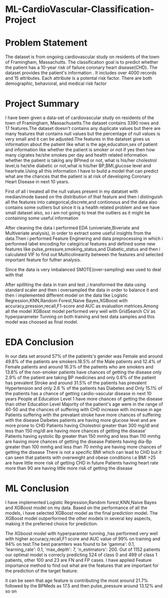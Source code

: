 # ML-CardioVascular-Classification-Project

# Problem Statement
The dataset is from ongoing cardiovascular study on residents of the town of Framingham, Massachutts. The classification goal is to predict whether the patient has a 10-year risk of failure coronary heart disease(CHD). The dataset provides the patient's information . It includes over 4000 records and 15 attributes. Each attribute is a potental risk factor. There are both demographic, behavioral, and medical risk factor

# Project Summary
I have been given a data-set of cardiovascular study on residents of the town of Framingham, Massachusetts.The dataset contains 3390 rows and 17 features.The dataset doesn't contains any duplicate values but there are many features that contains null values but the percentage of null values is very small and it can be adjusted.The features in the datatset gives us information about the patient like what is the age,education,sex of patient and information like whether the patient is smoker or not if yes then how many cigrates he/she smokes per day and health related information whether the patient is taking any BPmed or not, what is his/her cholestrol level,is he/she diabetic or not,what is his/her BP,BMI,glucose level and heartrate.Using all this information I have to build a model that can predict what are the chances that the patient is at risk of developing Coronary Heart Disease in next 10 years.

First of all i treated all the null values present in my datatset with median/mode based on the distribution of that feature and then i distinguish all the features into categorical,discrete,and contionous and the data also contains some outliers but since it is a health related problem and we have small dataset also, so i am not going to treat the outliers as it might be containing some useful information

After cleaning the data i performed EDA (univeriate,Biveriate and Multiveriate analysis), in order to extract some useful insights from the data.Then i performed Feature Enginering and data preprocessing in which i performed label encoding for categirical features and defined some new features like pulse_pressure,smoking_status,and Diabetic_status and then i calculated VIF to find out Multicolinearity between the features and selected important feature for futher analysis.

Since the data is very imbalanced SMOTE(over-sampling) was used to deal with that

After spilliting the data in train and test ,i transformed the data using standard scaler and then i oversampled the data in order to balance it and then i implemented different model on the data like Logistic Regression,KNN,Random Forest,Naive Bayes,XGBoost with accuracy,pression,recall,F1-score and AUC as evaluation metrices.Among all the model XGBosst model performed very well with GridSearch CV as hyperparameter Tunning on both training and test data samples and this model was choosed as final model.

# EDA Conclusion
In our data set around 57% of the patients's gender was Female and around 49.8% of the patients are smokers.18.5% of the Male patients and 12.4% of Female patients and around 16.3% of the patients who are smokers and 13.8% of the non-smoker patients have chances of getting the disease
only 2.9% of the patient are taking BP medicines and only 0.6% of the patient has prevalent Stroke and around 31.5% of the patients has prevalent Hypertension and only 2.6 % of the patients has Diabetes and Only 15.1% of the patients has a chance of getting cardio-vascular disease in next 10 years
People at Education Level 1 have more chances of getting the disease than other Education Level
Majority of the patient's age were in the range of 40-50 and the chances of suffering with CHD increase with increase in age
Patients suffering with the prevalant stroke have more chances of suffering with the disease
Daibetes patients are having more glucose level and are more prone to CHD
Patients having Cholestrol greater than 300 mg/dl and less than 150 mg/dl are having more chances of getting the disease'
Patients having systolic Bp greater than 150 mmhg and less than 110 mmhg are having more chances of getting the disease
Patients having dia-Bp greater than 100 mmhg and less than 70 mmhg are having more chances of getting the disease
There is not a specific BMI which can lead to CHD but it can seen that patients with overweight and obese conditions i.e BMI >25 are have little more risk of getting CHD in future
Patients having heart rate more than 90 are having little more risk of getting the disease

# ML Conclusion
I have implemented Logistic Regression,Random forest,KNN,Naive Bayes and XGBoost model on my data. Based on the performance of all the models, i have selected XGBoost model as the final prediction model. The XGBoost model outperformed the other models in several key aspects, making it the preferred choice for prediction.

The XGboost model with hyperparamter tunning ,has performed very well with higher accuracy,recall,F1 score and AUC value of 99% on training and 94% on test.The best paramters was found to be 'gamma': 0.1, 'learning_rate': 0.1, 'max_depth': 7, 'n_estimators': 200. Out of 1152 patients our optimal model is correcly predicting 524 of class 0 and 499 of class 1 patients, other 100 and 23 are FN and FP cases. I have applied Feature importance method to find out what are the features that are important for the prediction of the target feature:

it can be seen that age feature is contributing the most around 21.7% followed by the BPMeds as 17.5 and then pulse_pressure around 13.12% and so on
